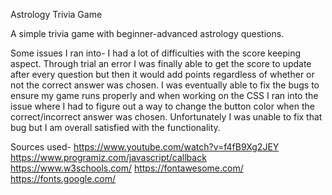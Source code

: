 Astrology Trivia Game

A simple trivia game with beginner-advanced astrology questions. 

Some issues I ran into- 
I had a lot of difficulties with the score keeping aspect. Through trial an error I was finally able to get the score to update after every question but then it would add points regardless of whether or not the correct answer was chosen. I was eventually able to fix the bugs to ensure my game runs properly and when working on the CSS I ran into the issue where I had to figure out a way to change the button color when the correct/incorrect answer was chosen. Unfortunately I was unable to fix that bug but I am overall satisfied with the functionality. 

Sources used- https://www.youtube.com/watch?v=f4fB9Xg2JEY
https://www.programiz.com/javascript/callback
https://www.w3schools.com/
https://fontawesome.com/
https://fonts.google.com/
